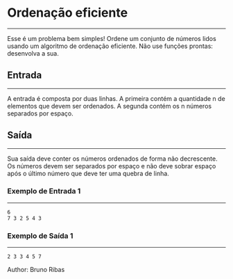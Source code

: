 # Ordenação eficiente
---
Esse é um problema bem simples! Ordene um conjunto de números lidos usando um algoritmo de ordenação eficiente. Não use funções prontas: desenvolva a sua.

## Entrada
---
A entrada é composta por duas linhas. A primeira contém a quantidade n de elementos que devem ser ordenados. A segunda contém os n números separados por espaço.

## Saída
---
Sua saída deve conter os números ordenados de forma não decrescente. Os números devem ser separados por espaço e não deve sobrar espaço após o último número que deve ter uma quebra de linha.

### Exemplo de Entrada 1
---
    6
    7 3 2 5 4 3

### Exemplo de Saída 1
---
    2 3 3 4 5 7

Author: Bruno Ribas
